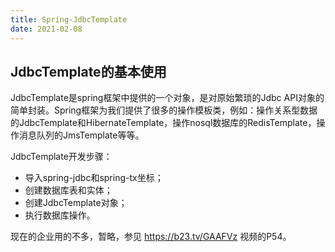 ```yaml
---
title: Spring-JdbcTemplate
date: 2021-02-08
---
```


## JdbcTemplate的基本使用

JdbcTemplate是spring框架中提供的一个对象，是对原始繁琐的Jdbc API对象的简单封装。Spring框架为我们提供了很多的操作模板类，例如：操作关系型数据的JdbcTemplate和HibernateTemplate，操作nosql数据库的RedisTemplate，操作消息队列的JmsTemplate等等。

JdbcTemplate开发步骤：

- 导入spring-jdbc和spring-tx坐标；
- 创建数据库表和实体；
- 创建JdbcTemplate对象；
- 执行数据库操作。

现在的企业用的不多，暂略，参见 https://b23.tv/GAAFVz 视频的P54。

